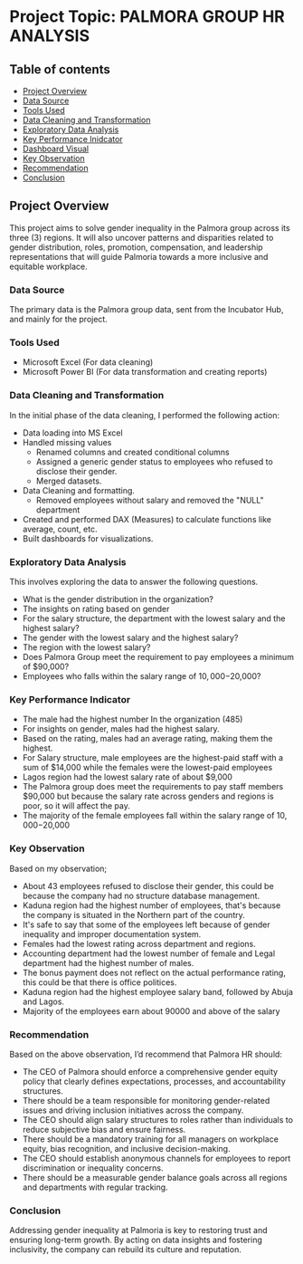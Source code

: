 # Project Topic: PALMORA GROUP HR ANALYSIS
## Table of contents
- [Project Overview](project-overview)
- [Data Source](data-source)
- [Tools Used](tools-used)
- [Data Cleaning and Transformation](data-cleaning-and-transformation)
- [Exploratory Data Analysis](exploratory-data-analysis)
- [Key Performance Inidcator](key-performance-indicator)
- [Dashboard Visual](dashboard-visual)
- [Key Observation](key-observation)
- [Recommendation](recommendation)
- [Conclusion](Conclusion)
## Project Overview
This project aims to solve gender inequality in the Palmora group across its three (3) regions. It will also uncover patterns and disparities related to gender distribution, roles, promotion, compensation, and leadership representations that will guide Palmoria towards a more inclusive and equitable workplace.
### Data Source
The primary data is the Palmora group data, sent from the Incubator Hub, and mainly for the project.
### Tools Used
- Microsoft Excel (For data cleaning)
- Microsoft Power BI (For data transformation and creating reports)
### Data Cleaning and Transformation
In the initial phase of the data cleaning, I performed the following action:
- Data loading into MS Excel
- Handled missing values
    - Renamed columns and created conditional columns
    - Assigned a generic gender status to employees who refused to disclose their gender.
    - Merged datasets.
- Data Cleaning and formatting.
    - Removed employees without salary and removed the "NULL" department
- Created and performed DAX (Measures) to calculate functions like average, count, etc. 
- Built dashboards for visualizations.
### Exploratory Data Analysis
This involves exploring the data to answer the following questions.
- What is the gender distribution in the organization?
- The insights on rating based on gender
- For the salary structure, the department with the lowest salary and the highest salary?
- The gender with the lowest salary and the highest salary?
- The region with the lowest salary?
- Does Palmora Group meet the requirement to pay employees a minimum of $90,000?
- Employees who falls within the salary range of $10,000-$20,000?
### Key Performance Indicator
- The male had the highest number In the organization (485)
- For insights on gender, males had the highest salary.
- Based on the rating, males had an average rating, making them the highest.
- For Salary structure, male employees are the highest-paid staff with a sum of $14,000 while the females were the lowest-paid employees 
- Lagos region had the lowest salary rate of about $9,000
- The Palmora group does meet the requirements to pay staff members $90,000 but because the salary rate across genders and regions is poor, so it will affect the pay.
- The majority of the female employees fall within the salary range of $10,000-$20,000
### Key Observation 
Based on my observation;
- About 43 employees refused to disclose their gender, this could be because the company had no structure database management.
- Kaduna region had the highest number of employees, that's because the company is situated in the Northern part of the country.
- It's safe to say that some of the employees left because of gender inequality and improper documentation system.
- Females had the lowest rating across department and regions.
- Accounting department had the lowest number of female and Legal department had the highest number of males. 
- The bonus payment does not reflect on the actual performance rating, this could be that there is office politices.
- Kaduna region had the highest employee salary band, followed by Abuja and Lagos.
- Majority of the employees earn about 90000 and above of the salary
### Recommendation 
Based on the above observation, I’d recommend that Palmora HR should: 
- The CEO of Palmora should enforce a comprehensive gender equity policy that clearly defines expectations, processes, and accountability structures.
- There should be a team responsible for monitoring gender-related issues and driving inclusion initiatives across the company.
- The CEO should align salary structures to roles rather than individuals to reduce subjective bias and ensure fairness.
- There should be a mandatory training for all managers on workplace equity, bias recognition, and inclusive decision-making.
- The CEO should establish anonymous channels for employees to report discrimination or inequality concerns.
- There should be a measurable gender balance goals across all regions and departments with regular tracking.
### Conclusion 
Addressing gender inequality at Palmoria is key to restoring trust and ensuring long-term growth. By acting on data insights and fostering inclusivity, the company can rebuild its culture and reputation.

















